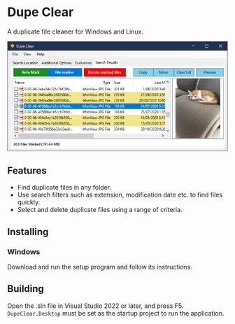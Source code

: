 # Dupe Clear
A duplicate file cleaner for Windows and Linux.

![Screenshot](screenshot.png?raw=true)

## Features

* Find duplicate files in any folder.
* Use search filters such as extension, modification date etc. to find files quickly.
* Select and delete duplicate files using a range of criteria.

## Installing

### Windows

Download and run the setup program and follow its instructions.

## Building

Open the .sln file in Visual Studio 2022 or later, and press F5.  
`DupeClear.Desktop` must be set as the startup project to run the application.
